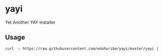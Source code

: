 # yayi
Yet Another YAY Installer

## Usage

```sh
curl -s https://raw.githubusercontent.com/eduhoribe/yayi/master/yayi | sh -s -- [ yay | yay-bin | yay-git ]
```

